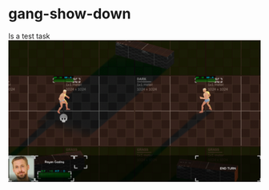 # gang-show-down
Is a test task
![](https://github.com/iwan1234554321/gang-show-down/blob/main/Cover.png?raw=false)